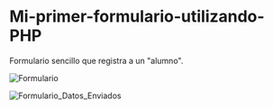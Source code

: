 # Mi-primer-formulario-utilizando-PHP
Formulario sencillo que registra a un "alumno".

![Formulario](https://user-images.githubusercontent.com/83682265/169922064-f44f0bc9-f2b3-4971-b48e-ed734c32bdc7.png)

![Formulario_Datos_Enviados](https://user-images.githubusercontent.com/83682265/169922084-c73131ad-01c8-40f6-8f8e-56e1f796ffec.png)
